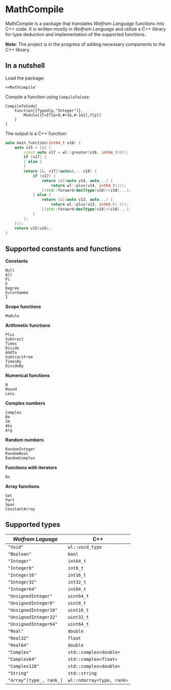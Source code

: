 # MathCompile

MathCompile is a package that translates *Wolfram Language* functions into C++ code. It is written mostly in *Wolfram Language* and utilize a C++ library for type deduction and implementation of the supported functions. 

**Note**: The project is in the progress of adding necessary components to the C++ library. 

## In a nutshell

Load the package:
```
<<MathCompile`
```
Compile a function using `CompileToCode`:
```
CompileToCode[
    Function[{Typed[p,"Integer"]},
        Module[{f=If[p>0,#+1&,#-1&]},f[p]]
    ]
]
```
The output is a C++ function: 
```c++
auto main_function(int64_t v16) {
    auto v15 = [&] {
        const auto v17 = wl::greater(v16, int64_t(0));
        if (v17) {
        } else {
        }
        return [&, v17](auto&&... v18) {
            if (v17) {
                return [&](auto v14, auto...) {
                    return wl::plus(v14, int64_t(1));
                }(std::forward<decltype(v18)>(v18)...);
            } else {
                return [&](auto v13, auto...) {
                    return wl::plus(v13, int64_t(-1));
                }(std::forward<decltype(v18)>(v18)...);
            }
        };
    }();
    return v15(v16);
}
```

## Supported constants and functions

**Constants**
```
Null
All
Pi
E
Degree
EulerGamma
I
```
**Scope functions**
```
Module
```
**Arithmetic functions**
```
Plus
Subtract
Times
Divide
AddTo
SubtractFrom
TimesBy
DivideBy
```
**Numerical functions**
```
N
Round
Less
```
**Complex numbers**
```
Complex
Re
Im
Abs
Arg
```
**Random numbers**
```
RandomInteger
RandomReal
RandomComplex
```
**Functions with iterators**
```
Do
```
**Array functions**
```
Set
Part
Span
ConstantArray
```

## Supported types

| *Wolfram Laguage*       | C++                       |
| ----------------------- | ------------------------- |
| `"Void"`                | `wl::void_type`           |
| `"Boolean"`             | `bool`                    |
| `"Integer"`             | `int64_t`                 |
| `"Integer8"`            | `int8_t`                  |
| `"Integer16"`           | `int16_t`                 |
| `"Integer32"`           | `int32_t`                 |
| `"Integer64"`           | `int64_t`                 |
| `"UnsignedInteger"`     | `uint64_t`                |
| `"UnsignedInteger8"`    | `uint8_t`                 |
| `"UnsignedInteger16"`   | `uint16_t`                |
| `"UnsignedInteger32"`   | `uint32_t`                |
| `"UnsignedInteger64"`   | `uint64_t`                |
| `"Real"`                | `double`                  |
| `"Real32"`              | `float`                   |
| `"Real64"`              | `double`                  |
| `"Complex"`             | `std::complex<double>`    |
| `"Complex64"`           | `std::complex<float>`     |
| `"Complex128"`          | `std::complex<double>`    |
| `"String"`              | `std::string`             |
| `"Array"[type_, rank_]` | `wl::ndarray<type, rank>` |
